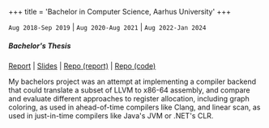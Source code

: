 +++
title = 'Bachelor in Computer Science, Aarhus University'
+++

`Aug 2018-Sep 2019` | `Aug 2020-Aug 2021` | `Aug 2022-Jan 2024`

##### Bachelor's Thesis

[Report](/article.pdf) | [Slides](/slides.pptx) | [Repo (report)](https://github.com/s1gtrap/bachelor-report) | [Repo (code)](https://github.com/s1gtrap/llvm--2)

My bachelors project was an attempt at implementing a compiler backend that could translate a subset of LLVM to x86-64 assembly, and compare and evaluate different approaches to register allocation, including graph coloring, as used in ahead-of-time compilers like Clang, and linear scan, as used in just-in-time compilers like Java's JVM or .NET's CLR.
